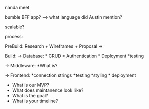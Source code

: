 nanda meet


bumble BFF app? --> what language did Austin mention? 

scalable? 

process: 

PreBuild: 
Research + Wireframes + Proposal -> 


Build: 
-> Database: 
    * CRUD
    * Authentication
    * Deployment
    *testing

-> Middleware: 
    *What is? 

-> Frontend: 
    *connection strings 
    *testing
    *styling
    * deployment

* What is our MVP? 
* What does maintanence look like? 
* What is the goal? 
* What is your timeline? 
